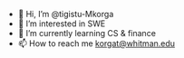 - 👋 Hi, I’m @tigistu-Mkorga
- 👀 I’m interested in SWE
- 🌱 I’m currently learning CS & finance
- 📫 How to reach me korgat@whitman.edu

<!---
tigistu-d/tigistu-d is a ✨ special ✨ repository because its `README.md` (this file) appears on your GitHub profile.
You can click the Preview link to take a look at your changes.
--->
